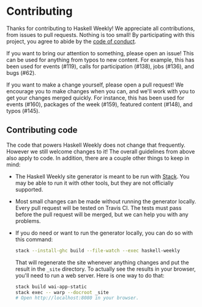# Contributing

Thanks for contributing to Haskell Weekly! We appreciate all contributions,
from issues to pull requests. Nothing is too small! By participating with this
project, you agree to abide by the [code of conduct][].

If you want to bring our attention to something, please open an issue! This can
be used for anything from typos to new content. For example, this has been used
for events (#119), calls for participation (#138), jobs (#136), and bugs (#62).

If you want to make a change yourself, please open a pull request! We encourage
you to make changes when you can, and we'll work with you to get your changes
merged quickly. For instance, this has been used for events (#160), packages of
the week (#159), featured content (#148), and typos (#145).

## Contributing code

The code that powers Haskell Weekly does not change that frequently. However we
still welcome changes to it! The overall guidelines from above also apply to
code. In addition, there are a couple other things to keep in mind:

-   The Haskell Weekly site generator is meant to be run with [Stack][]. You
    may be able to run it with other tools, but they are not officially
    supported.

-   Most small changes can be made without running the generator locally. Every
    pull request will be tested on Travis CI. The tests must pass before the
    pull request will be merged, but we can help you with any problems.

-   If you do need or want to run the generator locally, you can do so with
    this command:

    ``` sh
    stack --install-ghc build --file-watch --exec haskell-weekly
    ```

    That will regenerate the site whenever anything changes and put the result
    in the `_site` directory. To actually see the results in your browser,
    you'll need to run a web server. Here is one way to do that:

    ``` sh
    stack build wai-app-static
    stack exec -- warp --docroot _site
    # Open http://localhost:8080 in your browser.
    ```

[code of conduct]: ./CODE_OF_CONDUCT.markdown
[Stack]: https://docs.haskellstack.org/en/stable/README/
